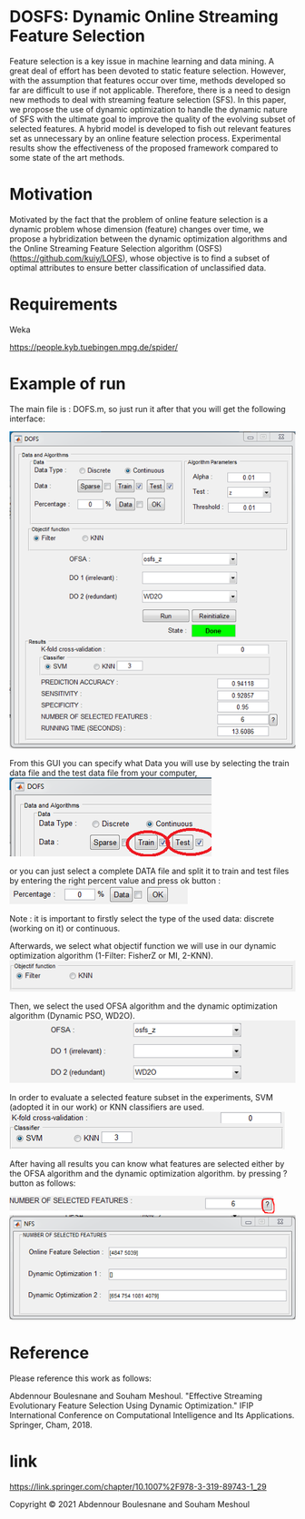 # DOSFS: Dynamic Online Streaming Feature Selection

Feature selection is a key issue in machine learning and data mining. A great deal of effort has been devoted to static feature selection. However, with the assumption that features occur over time, methods developed so far are difficult to use if not applicable. Therefore, there is a need to design new methods to deal with streaming feature selection (SFS). In this paper, we propose the use of dynamic optimization to handle the dynamic nature of SFS with the ultimate goal to improve the quality of the evolving subset of selected features. A hybrid model is developed to fish out relevant features set as unnecessary by an online feature selection process. Experimental results show the effectiveness of the proposed framework compared to some state of the art methods.

# Motivation
Motivated by the fact that the problem of online feature selection is a dynamic problem whose dimension (feature) changes over time, we propose a hybridization between the dynamic optimization algorithms and the Online Streaming Feature Selection algorithm (OSFS) (https://github.com/kuiy/LOFS), whose objective is to find a subset of optimal attributes to ensure better classification of unclassified data. 

# Requirements
Weka

https://people.kyb.tuebingen.mpg.de/spider/

# Example of run

The main file is : DOFS.m, so just run it after that you will get the following interface:

<img src="/screenshot/capturedosfs.PNG">

From this GUI you can specify what Data you will use by selecting the train data file and the test data file from your computer,
<img src="/screenshot/data1.PNG">

or you can just select a complete DATA file and split it to train and test files by entering the right percent value and press ok button :
<img src="/screenshot/data2.PNG">

Note : it is important to firstly select the type of the used data: discrete (working on it) or continuous.

Afterwards, we select what objectif function we will use in our dynamic optimization algorithm (1-Filter:  FisherZ or MI,  2-KNN).
<img src="/screenshot/data3.PNG">

Then, we select the used OFSA algorithm and the dynamic optimization algorithm (Dynamic PSO, WD2O).
<img src="/screenshot/data4.PNG">

In order to evaluate a selected feature subset in the experiments,  SVM (adopted it in our work) or KNN classifiers  are used.
<img src="/screenshot/data5.PNG">

After having all results you can know what features are selected either by the OFSA algorithm and the dynamic optimization algorithm. by pressing ? button as follows:

<img src="/screenshot/data55.PNG">

<img src="/screenshot/data6.PNG">

# Reference
Please reference this work as follows: 

Abdennour Boulesnane and Souham Meshoul. "Effective Streaming Evolutionary Feature Selection Using Dynamic Optimization." IFIP International Conference on Computational Intelligence and Its Applications. Springer, Cham, 2018.
# link
https://link.springer.com/chapter/10.1007%2F978-3-319-89743-1_29

Copyright © 2021 Abdennour Boulesnane and Souham Meshoul
